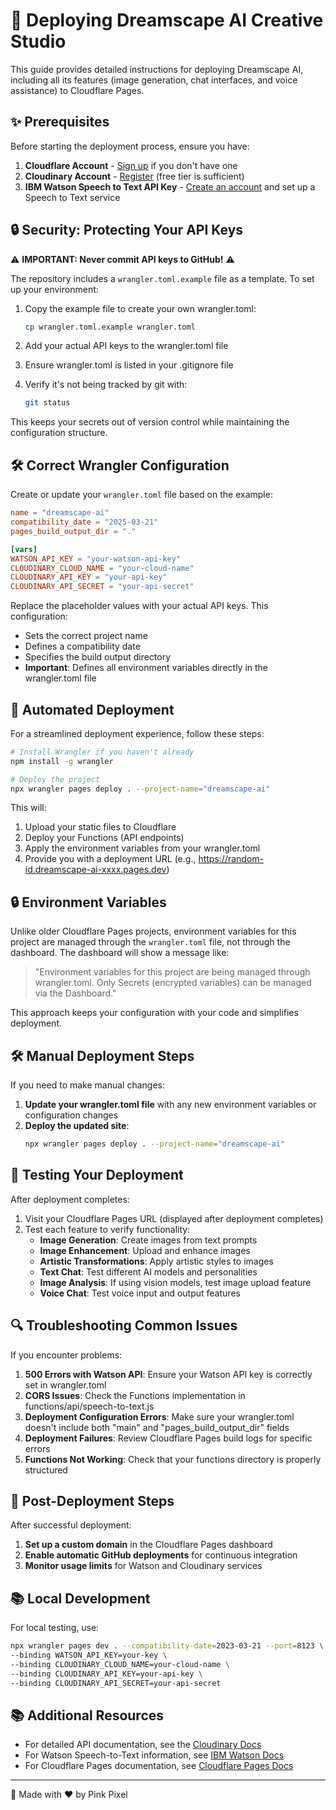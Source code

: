 # 🚀 Deploying Dreamscape AI Creative Studio

This guide provides detailed instructions for deploying Dreamscape AI, including all its features (image generation, chat interfaces, and voice assistance) to Cloudflare Pages.

## ✨ Prerequisites

Before starting the deployment process, ensure you have:

1. **Cloudflare Account** - [Sign up](https://dash.cloudflare.com) if you don't have one
2. **Cloudinary Account** - [Register](https://cloudinary.com/users/register/free) (free tier is sufficient)
3. **IBM Watson Speech to Text API Key** - [Create an account](https://cloud.ibm.com/registration) and set up a Speech to Text service

## 🔒 Security: Protecting Your API Keys

⚠️ **IMPORTANT: Never commit API keys to GitHub!** ⚠️

The repository includes a `wrangler.toml.example` file as a template. To set up your environment:

1. Copy the example file to create your own wrangler.toml:
   ```bash
   cp wrangler.toml.example wrangler.toml
   ```

2. Add your actual API keys to the wrangler.toml file
3. Ensure wrangler.toml is listed in your .gitignore file
4. Verify it's not being tracked by git with:
   ```bash
   git status
   ```

This keeps your secrets out of version control while maintaining the configuration structure.

## 🛠️ Correct Wrangler Configuration

Create or update your `wrangler.toml` file based on the example:

```toml
name = "dreamscape-ai"
compatibility_date = "2025-03-21"
pages_build_output_dir = "."

[vars]
WATSON_API_KEY = "your-watson-api-key"
CLOUDINARY_CLOUD_NAME = "your-cloud-name"
CLOUDINARY_API_KEY = "your-api-key"
CLOUDINARY_API_SECRET = "your-api-secret"
```

Replace the placeholder values with your actual API keys. This configuration:
- Sets the correct project name
- Defines a compatibility date
- Specifies the build output directory
- **Important**: Defines all environment variables directly in the wrangler.toml file

## 🔧 Automated Deployment

For a streamlined deployment experience, follow these steps:

```bash
# Install Wrangler if you haven't already
npm install -g wrangler

# Deploy the project
npx wrangler pages deploy . --project-name="dreamscape-ai"
```

This will:
1. Upload your static files to Cloudflare
2. Deploy your Functions (API endpoints)
3. Apply the environment variables from your wrangler.toml
4. Provide you with a deployment URL (e.g., https://random-id.dreamscape-ai-xxxx.pages.dev)

## 🔒 Environment Variables

Unlike older Cloudflare Pages projects, environment variables for this project are managed through the `wrangler.toml` file, not through the dashboard. The dashboard will show a message like:

> "Environment variables for this project are being managed through wrangler.toml. Only Secrets (encrypted variables) can be managed via the Dashboard."

This approach keeps your configuration with your code and simplifies deployment.

## 🛠️ Manual Deployment Steps

If you need to make manual changes:

1. **Update your wrangler.toml file** with any new environment variables or configuration changes
2. **Deploy the updated site**:
   ```bash
   npx wrangler pages deploy . --project-name="dreamscape-ai"
   ```

## 📱 Testing Your Deployment

After deployment completes:

1. Visit your Cloudflare Pages URL (displayed after deployment completes)
2. Test each feature to verify functionality:
   - **Image Generation**: Create images from text prompts
   - **Image Enhancement**: Upload and enhance images
   - **Artistic Transformations**: Apply artistic styles to images
   - **Text Chat**: Test different AI models and personalities
   - **Image Analysis**: If using vision models, test image upload feature
   - **Voice Chat**: Test voice input and output features

## 🔍 Troubleshooting Common Issues

If you encounter problems:

1. **500 Errors with Watson API**: Ensure your Watson API key is correctly set in wrangler.toml
2. **CORS Issues**: Check the Functions implementation in functions/api/speech-to-text.js
3. **Deployment Configuration Errors**: Make sure your wrangler.toml doesn't include both "main" and "pages_build_output_dir" fields
4. **Deployment Failures**: Review Cloudflare Pages build logs for specific errors
5. **Functions Not Working**: Check that your functions directory is properly structured

## 🏁 Post-Deployment Steps

After successful deployment:

1. **Set up a custom domain** in the Cloudflare Pages dashboard
2. **Enable automatic GitHub deployments** for continuous integration
3. **Monitor usage limits** for Watson and Cloudinary services

## 📚 Local Development

For local testing, use:

```bash
npx wrangler pages dev . --compatibility-date=2023-03-21 --port=8123 \
--binding WATSON_API_KEY=your-key \
--binding CLOUDINARY_CLOUD_NAME=your-cloud-name \
--binding CLOUDINARY_API_KEY=your-api-key \
--binding CLOUDINARY_API_SECRET=your-api-secret
```

## 📚 Additional Resources

- For detailed API documentation, see the [Cloudinary Docs](https://cloudinary.com/documentation)
- For Watson Speech-to-Text information, see [IBM Watson Docs](https://cloud.ibm.com/docs/speech-to-text)
- For Cloudflare Pages documentation, see [Cloudflare Pages Docs](https://developers.cloudflare.com/pages/)

---

💜 Made with ❤️ by Pink Pixel 
